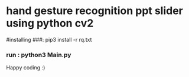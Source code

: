 # hand gesture recognition ppt slider using python cv2
#installing
###: pip3 install -r rq.txt

### run : python3 Main.py

Happy coding :)

